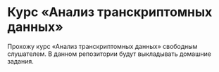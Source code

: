 # Курс «Анализ транскриптомных данных»
Прохожу курс «Анализ транскриптомных данных» свободным слушателем. В данном репозитории будут выкладывать домашние задания.
